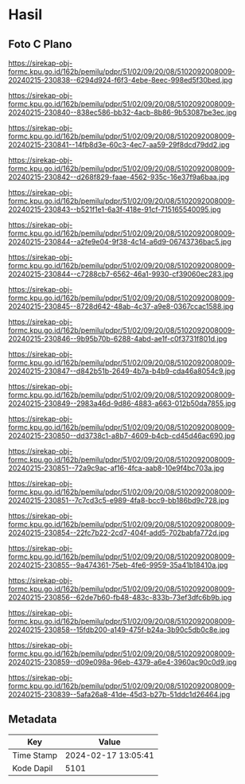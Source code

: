 # Hasil

## Foto C Plano

https://sirekap-obj-formc.kpu.go.id/162b/pemilu/pdpr/51/02/09/20/08/5102092008009-20240215-230838--6294d924-f6f3-4ebe-8eec-998ed5f30bed.jpg

https://sirekap-obj-formc.kpu.go.id/162b/pemilu/pdpr/51/02/09/20/08/5102092008009-20240215-230840--838ec586-bb32-4acb-8b86-9b53087be3ec.jpg

https://sirekap-obj-formc.kpu.go.id/162b/pemilu/pdpr/51/02/09/20/08/5102092008009-20240215-230841--14fb8d3e-60c3-4ec7-aa59-29f8dcd79dd2.jpg

https://sirekap-obj-formc.kpu.go.id/162b/pemilu/pdpr/51/02/09/20/08/5102092008009-20240215-230842--d268f829-faae-4562-935c-16e37f9a6baa.jpg

https://sirekap-obj-formc.kpu.go.id/162b/pemilu/pdpr/51/02/09/20/08/5102092008009-20240215-230843--b521f1e1-6a3f-418e-91cf-715165540095.jpg

https://sirekap-obj-formc.kpu.go.id/162b/pemilu/pdpr/51/02/09/20/08/5102092008009-20240215-230844--a2fe9e04-9f38-4c14-a6d9-06743736bac5.jpg

https://sirekap-obj-formc.kpu.go.id/162b/pemilu/pdpr/51/02/09/20/08/5102092008009-20240215-230844--c7288cb7-6562-46a1-9930-cf39060ec283.jpg

https://sirekap-obj-formc.kpu.go.id/162b/pemilu/pdpr/51/02/09/20/08/5102092008009-20240215-230845--8728d642-48ab-4c37-a9e8-0367ccac1588.jpg

https://sirekap-obj-formc.kpu.go.id/162b/pemilu/pdpr/51/02/09/20/08/5102092008009-20240215-230846--9b95b70b-6288-4abd-ae1f-c0f3731f801d.jpg

https://sirekap-obj-formc.kpu.go.id/162b/pemilu/pdpr/51/02/09/20/08/5102092008009-20240215-230847--d842b51b-2649-4b7a-b4b9-cda46a8054c9.jpg

https://sirekap-obj-formc.kpu.go.id/162b/pemilu/pdpr/51/02/09/20/08/5102092008009-20240215-230849--2983a46d-9d86-4883-a663-012b50da7855.jpg

https://sirekap-obj-formc.kpu.go.id/162b/pemilu/pdpr/51/02/09/20/08/5102092008009-20240215-230850--dd3738c1-a8b7-4609-b4cb-cd45d46ac690.jpg

https://sirekap-obj-formc.kpu.go.id/162b/pemilu/pdpr/51/02/09/20/08/5102092008009-20240215-230851--72a9c9ac-af16-4fca-aab8-10e9f4bc703a.jpg

https://sirekap-obj-formc.kpu.go.id/162b/pemilu/pdpr/51/02/09/20/08/5102092008009-20240215-230851--7c7cd3c5-e989-4fa8-bcc9-bb186bd9c728.jpg

https://sirekap-obj-formc.kpu.go.id/162b/pemilu/pdpr/51/02/09/20/08/5102092008009-20240215-230854--22fc7b22-2cd7-404f-add5-702babfa772d.jpg

https://sirekap-obj-formc.kpu.go.id/162b/pemilu/pdpr/51/02/09/20/08/5102092008009-20240215-230855--9a474361-75eb-4fe6-9959-35a41b18410a.jpg

https://sirekap-obj-formc.kpu.go.id/162b/pemilu/pdpr/51/02/09/20/08/5102092008009-20240215-230856--62de7b60-fb48-483c-833b-73ef3dfc6b9b.jpg

https://sirekap-obj-formc.kpu.go.id/162b/pemilu/pdpr/51/02/09/20/08/5102092008009-20240215-230858--15fdb200-a149-475f-b24a-3b90c5db0c8e.jpg

https://sirekap-obj-formc.kpu.go.id/162b/pemilu/pdpr/51/02/09/20/08/5102092008009-20240215-230859--d09e098a-96eb-4379-a6e4-3960ac90c0d9.jpg

https://sirekap-obj-formc.kpu.go.id/162b/pemilu/pdpr/51/02/09/20/08/5102092008009-20240215-230839--5afa26a8-41de-45d3-b27b-51ddc1d26464.jpg


## Metadata

| Key        | Value               |
| ---------- | ------------------- |
| Time Stamp | 2024-02-17 13:05:41 |
| Kode Dapil | 5101                |



